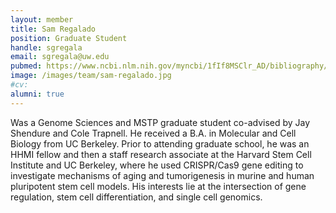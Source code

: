 ```yaml
---
layout: member
title: Sam Regalado
position: Graduate Student
handle: sgregala
email: sgregala@uw.edu
pubmed: https://www.ncbi.nlm.nih.gov/myncbi/1fIf8MSClr_AD/bibliography/public/
image: /images/team/sam-regalado.jpg
#cv: 
alumni: true
---
```


Was a Genome Sciences and MSTP graduate student co-advised by Jay Shendure and Cole Trapnell. He received a B.A. in Molecular and Cell Biology from UC Berkeley. Prior to attending graduate school, he was an HHMI fellow and then a staff research associate at the Harvard Stem Cell Institute and UC Berkeley, where he used CRISPR/Cas9 gene editing to investigate mechanisms of aging and tumorigenesis in murine and human pluripotent stem cell models. His interests lie at the intersection of gene regulation, stem cell differentiation, and single cell genomics. 